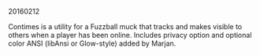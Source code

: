 20160212

Contimes is a utility for a Fuzzball muck that tracks and makes visible to others when a player has been online. Includes privacy option and optional color ANSI (libAnsi or Glow-style) added by Marjan.
